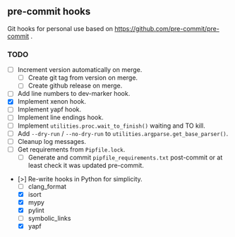 ## pre-commit hooks

Git hooks for personal use based on https://github.com/pre-commit/pre-commit .

### TODO

- [ ] Increment version automatically on merge.
    - [ ] Create git tag from version on merge.
    - [ ] Create github release on merge.
- [ ] Add line numbers to dev-marker hook.
- [x] Implement xenon hook.
- [ ] Implement yapf hook.
- [ ] Implement line endings hook.
- [ ] Implement `utilities.proc.wait_to_finish()` waiting and TO kill.
- [ ] Add `--dry-run` / `--no-dry-run` to `utilities.argparse.get_base_parser()`.
- [ ] Cleanup log messages.
- [ ] Get requirements from `Pipfile.lock`.
    - [ ] Generate and commit `pipfile_requirements.txt` post-commit or at least check it was updated pre-commit.
- [>] Re-write hooks in Python for simplicity.
    - [ ] clang_format
    - [x] isort
    - [x] mypy
    - [x] pylint
    - [ ] symbolic_links
    - [x] yapf

